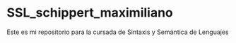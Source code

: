 # SSL_schippert_maximiliano

Este es mi repositorio para la cursada de Sintaxis y Semántica de Lenguajes
